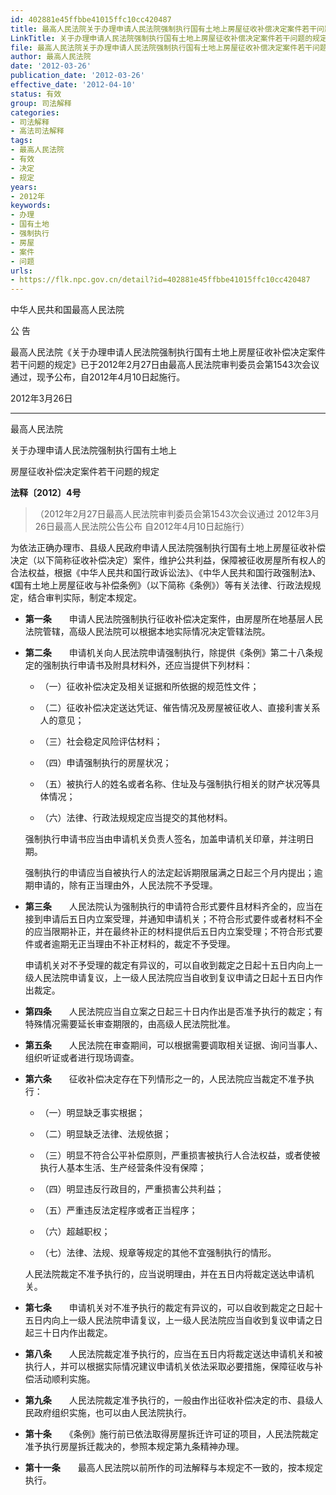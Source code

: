 ```yaml
---
id: 402881e45ffbbe41015ffc10cc420487
title: 最高人民法院关于办理申请人民法院强制执行国有土地上房屋征收补偿决定案件若干问题的规定
LinkTitle: 关于办理申请人民法院强制执行国有土地上房屋征收补偿决定案件若干问题的规定（2012）
file: 最高人民法院关于办理申请人民法院强制执行国有土地上房屋征收补偿决定案件若干问题的规定_20120326_402881e45ffbbe41015ffc10cc420487.docx
author: 最高人民法院
date: '2012-03-26'
publication_date: '2012-03-26'
effective_date: '2012-04-10'
status: 有效
group: 司法解释
categories:
- 司法解释
- 高法司法解释
tags:
- 最高人民法院
- 有效
- 决定
- 规定
years:
- 2012年
keywords:
- 办理
- 国有土地
- 强制执行
- 房屋
- 案件
- 问题
urls:
- https://flk.npc.gov.cn/detail?id=402881e45ffbbe41015ffc10cc420487
---
```


中华人民共和国最高人民法院

公 告

最高人民法院《关于办理申请人民法院强制执行国有土地上房屋征收补偿决定案件若干问题的规定》已于2012年2月27日由最高人民法院审判委员会第1543次会议通过，现予公布，自2012年4月10日起施行。

2012年3月26日

---

最高人民法院

关于办理申请人民法院强制执行国有土地上

房屋征收补偿决定案件若干问题的规定

**法释〔2012〕4号**

> （2012年2月27日最高人民法院审判委员会第1543次会议通过 2012年3月26日最高人民法院公告公布 自2012年4月10日起施行）

为依法正确办理市、县级人民政府申请人民法院强制执行国有土地上房屋征收补偿决定（以下简称征收补偿决定）案件，维护公共利益，保障被征收房屋所有权人的合法权益，根据《中华人民共和国行政诉讼法》、《中华人民共和国行政强制法》、《国有土地上房屋征收与补偿条例》（以下简称《条例》）等有关法律、行政法规规定，结合审判实际，制定本规定。

- **第一条**　　申请人民法院强制执行征收补偿决定案件，由房屋所在地基层人民法院管辖，高级人民法院可以根据本地实际情况决定管辖法院。

- **第二条**　　申请机关向人民法院申请强制执行，除提供《条例》第二十八条规定的强制执行申请书及附具材料外，还应当提供下列材料：

  - （一）征收补偿决定及相关证据和所依据的规范性文件；

  - （二）征收补偿决定送达凭证、催告情况及房屋被征收人、直接利害关系人的意见；

  - （三）社会稳定风险评估材料；

  - （四）申请强制执行的房屋状况；

  - （五）被执行人的姓名或者名称、住址及与强制执行相关的财产状况等具体情况；

  - （六）法律、行政法规规定应当提交的其他材料。

  强制执行申请书应当由申请机关负责人签名，加盖申请机关印章，并注明日期。

  强制执行的申请应当自被执行人的法定起诉期限届满之日起三个月内提出；逾期申请的，除有正当理由外，人民法院不予受理。

- **第三条**　　人民法院认为强制执行的申请符合形式要件且材料齐全的，应当在接到申请后五日内立案受理，并通知申请机关；不符合形式要件或者材料不全的应当限期补正，并在最终补正的材料提供后五日内立案受理；不符合形式要件或者逾期无正当理由不补正材料的，裁定不予受理。

  申请机关对不予受理的裁定有异议的，可以自收到裁定之日起十五日内向上一级人民法院申请复议，上一级人民法院应当自收到复议申请之日起十五日内作出裁定。

- **第四条**　　人民法院应当自立案之日起三十日内作出是否准予执行的裁定；有特殊情况需要延长审查期限的，由高级人民法院批准。

- **第五条**　　人民法院在审查期间，可以根据需要调取相关证据、询问当事人、组织听证或者进行现场调查。

- **第六条**　　征收补偿决定存在下列情形之一的，人民法院应当裁定不准予执行：

  - （一）明显缺乏事实根据；

  - （二）明显缺乏法律、法规依据；

  - （三）明显不符合公平补偿原则，严重损害被执行人合法权益，或者使被执行人基本生活、生产经营条件没有保障；

  - （四）明显违反行政目的，严重损害公共利益；

  - （五）严重违反法定程序或者正当程序；

  - （六）超越职权；

  - （七）法律、法规、规章等规定的其他不宜强制执行的情形。

  人民法院裁定不准予执行的，应当说明理由，并在五日内将裁定送达申请机关。

- **第七条**　　申请机关对不准予执行的裁定有异议的，可以自收到裁定之日起十五日内向上一级人民法院申请复议，上一级人民法院应当自收到复议申请之日起三十日内作出裁定。

- **第八条**　　人民法院裁定准予执行的，应当在五日内将裁定送达申请机关和被执行人，并可以根据实际情况建议申请机关依法采取必要措施，保障征收与补偿活动顺利实施。

- **第九条**　　人民法院裁定准予执行的，一般由作出征收补偿决定的市、县级人民政府组织实施，也可以由人民法院执行。

- **第十条**　　《条例》施行前已依法取得房屋拆迁许可证的项目，人民法院裁定准予执行房屋拆迁裁决的，参照本规定第九条精神办理。

- **第十一条**　　最高人民法院以前所作的司法解释与本规定不一致的，按本规定执行。
